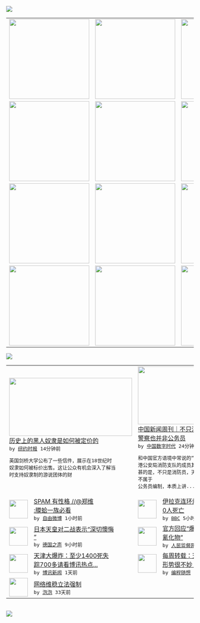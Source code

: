 

<a href="https://github.com/greatfire/z/raw/master/FreeBrowser.apk"><img src="https://raw.githubusercontent.com/greatfire/wiki/master/x/header.png" /></a><table><tr><td width="262" align="center" valign="center"><a href="https://github.com/greatfire/wiki/wiki/nyt" title="纽约时报中文网 国际纵览"><img src="https://raw.githubusercontent.com/greatfire/wiki/master/x/nyt_flag.png" width="215"/></a></td><td width="262" align="center" valign="center"><a href="https://github.com/greatfire/wiki/wiki/dw" title=""><img src="https://raw.githubusercontent.com/greatfire/wiki/master/x/dw_flag.png" width="215"/></a></td><td width="262" align="center" valign="center"><a href="https://github.com/greatfire/wiki/wiki/rmjd" title=""><img src="https://raw.githubusercontent.com/greatfire/wiki/master/x/rmjd_flag.png" width="215"/></a></td></tr><tr><td width="262" align="center" valign="center"><a href="https://github.com/paopaonetizen/website" title="泡泡 - 未经审查的互联网信息"><img src="https://raw.githubusercontent.com/greatfire/wiki/master/x/pp_flag.png" width="215"/></a></td><td width="262" align="center" valign="center"><a href="https://github.com/getlantern/mirror" title="以及自由微博和GreatFire.org官方中文论坛"><img src="https://raw.githubusercontent.com/greatfire/wiki/master/x/lantern_flag.png" width="215"/></a></td><td width="262" align="center" valign="center"><a href="https://github.com/cdtmirrors/m/" title=""><img src="https://raw.githubusercontent.com/greatfire/wiki/master/x/cdt_flag.png" width="215"/></a></td></tr><tr><td width="262" align="center" valign="center"><a href="https://github.com/program-think/blog" title="编程随想的博客"><img src="https://raw.githubusercontent.com/greatfire/wiki/master/x/pt_flag.png" width="215"/></a></td><td width="262" align="center" valign="center"><a href="https://github.com/greatfire/wiki/wiki/bbc" title=""><img src="https://raw.githubusercontent.com/greatfire/wiki/master/x/bbc_flag.png" width="215"/></a></td><td width="262" align="center" valign="center"><a href="https://github.com/freeweibo/s" title="自由微博 - 匿名和不受屏蔽的新浪微博搜索"><img src="https://raw.githubusercontent.com/greatfire/wiki/master/x/fw_flag.png" width="215"/></a></td></tr><tr><td width="262" align="center" valign="center"><a href="https://github.com/greatfire/wiki/wiki/google" title=""><img src="https://raw.githubusercontent.com/greatfire/wiki/master/x/google_flag.png" width="215"/></a></td><td width="262" align="center" valign="center"><a href="https://github.com/bxnews/boxun" title=""><img src="https://raw.githubusercontent.com/greatfire/wiki/master/x/bx_flag.png" width="215"/></a></td><td width="262" align="center" valign="center"><a href="https://github.com/greatfire/wiki/wiki/open-source" title="欢迎访问GreatFire.org开发者项目网站"><img src="https://raw.githubusercontent.com/greatfire/wiki/master/x/open-source_flag.png" width="215"/></a></td></tr></table><img src="https://raw.githubusercontent.com/greatfire/wiki/master/x/newsfeed text.png" /><table cols="4"><tr><td colspan="2" width="380"><a href="https://d27vvsfi5kg7xy.cloudfront.net/culture/20150813/c13ap-eu-britain-slavery/"><img src="https://raw.githubusercontent.com/greatfire/wiki/master/x/nyt_logo_b.png" width="330" height="156"/></a></br><a href="https://d27vvsfi5kg7xy.cloudfront.net/culture/20150813/c13ap-eu-britain-slavery/">历史上的黑人奴隶是如何被定价的</a></br><kbd> by <a href="http://m.cn.nytimes.com/">纽约时报</a> 14分钟前 </kbd></br><pre>英国剑桥大学公布了一些信件，展示在18世纪时<br/>奴隶如何被标价出售。这让公众有机会深入了解当<br/>时支持奴隶制的游说团体的财</pre></td><td colspan="2" width="380"><a href="http://feedproxy.google.com/~r/chinadigitaltimes/IyPt/~3/OOSLPyBmgf0/"><img src="https://raw.githubusercontent.com/greatfire/wiki/master/x/cdt_logo_b.png" width="330" height="156"/></a></br><a href="http://feedproxy.google.com/~r/chinadigitaltimes/IyPt/~3/OOSLPyBmgf0/">中国新闻周刊｜不只消防员，天津港公安局的<br/>警察也并非公务员</a></br><kbd> by <a href="http://chinadigitaltimes.net/chinese/">中国数字时代</a> 24分钟前 </kbd></br><pre>和中国官方语境中常说的“消防官兵”不同，天津<br/>港公安局消防支队的成员其实就是派遣合同工。更<br/>甚的是，不只是消防员，天津港公安局的民警也并<br/>不属于 公务员编制，本质上讲...</pre></td></tr><tr><td><img src="https://raw.githubusercontent.com/greatfire/wiki/master/x/fw_logo.png" width="50" height="50"/></td><td width="280"><a href="https://freeweibo.com/weibo/3876374689534478">SPAM 有性格 //@郑维<br/>:膜蛤一族必看</a></br><kbd> by <a href="https://freeweibo.com/">自由微博</a> 1小时前 </kbd></td><td><img src="http://a.files.bbci.co.uk/worldservice/live/assets/images/2015/08/15/150815203517_baghdad_144x81_reuters_nocredit.jpg" width="50" height="50"/></td><td width="280"><a href="http://www.bbc.com/zhongwen/simp/world/2015/08/150815_iraq_bomb_attacks">伊拉克连环炸弹攻击至少造成2<br/>0人死亡</a></br><kbd> by <a href="http://www.bbc.co.uk/zhongwen/simp">BBC</a> 5小时前 </kbd></td></tr><tr><td><img src="http://www.dw.com/image/0,,18650771_302,00.jpg" width="50" height="50"/></td><td width="280"><a href="http://dw.com/p/1GFv8?maca=chi-GK-text-greatfire-all-chinese-15625-xml-mrss">日本天皇对二战表示“深切懊悔<br/>”</a></br><kbd> by <a href="http://dw.de">德国之声</a> 9小时前 </kbd></td><td><img src="http://www.rmjdw.com/uploads/allimg/150815/114343B03-0.jpg" width="50" height="50"/></td><td width="280"><a href="http://www.rmjdw.com//jiaodianwangtan/20150815/15149.html">官方回应“爆炸现场有700吨<br/>氰化物” </a></br><kbd> by <a href="http://www.rmjdw.com/">人民监督网</a> 1天前 </kbd></td></tr><tr><td><img src="https://raw.githubusercontent.com/greatfire/wiki/master/x/bx_logo.png" width="50" height="50"/></td><td width="280"><a href="http://www.boxun.com/news/gb/china/2015/08/201508151501.shtml">天津大爆炸：至少1400死失<br/>踪700多请看博讯热点...</a></br><kbd> by <a href="http://www.boxun.com">博讯新闻</a> 1天前 </kbd></td><td><img src="https://raw.githubusercontent.com/greatfire/wiki/master/x/pt_logo.png" width="50" height="50"/></td><td width="280"><a href="http://feedproxy.google.com/~r/programthink/~3/a6m_ATbVYiQ/weekly-share-91.html">每周转载：天朝近期的宏观经济<br/>形势很不妙（国内外各方报道）</a></br><kbd> by <a href="http://program-think.blogspot.com">编程随想</a> 1天前 </kbd></td></tr><tr><td><img src="http://pao-pao.net/sites/pao-pao.net/files/styles/base_adaptive/public/6523513689_baeec3c53c_z_0.jpg?itok=NM8cQ_d1" width="50" height="50"/></td><td width="280"><a href="https://pao-pao.net/article/593">网络维稳立法强制</a></br><kbd> by <a href="https://pao-pao.net">泡泡</a> 33天前 </kbd></td></table></br><a href="https://github.com/greatfire/z/raw/master/FreeBrowser.apk"><img src="https://raw.githubusercontent.com/greatfire/wiki/master/x/download app.png" /></a>